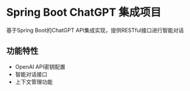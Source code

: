 # Spring Boot ChatGPT 集成项目

基于Spring Boot的ChatGPT API集成实现，提供RESTful接口进行智能对话

## 功能特性
- OpenAI API密钥配置
- 智能对话接口
- 上下文管理功能